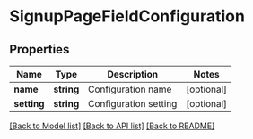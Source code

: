 # SignupPageFieldConfiguration

## Properties
Name | Type | Description | Notes
------------ | ------------- | ------------- | -------------
**name** | **string** | Configuration name | [optional] 
**setting** | **string** | Configuration setting | [optional] 

[[Back to Model list]](../../README.md#documentation-for-models) [[Back to API list]](../../README.md#documentation-for-api-endpoints) [[Back to README]](../../README.md)

